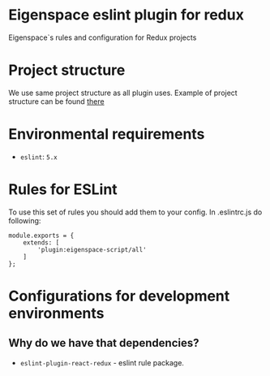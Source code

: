# Eigenspace eslint plugin for redux

Eigenspace`s rules and configuration for Redux projects

# Project structure

We use same project structure as all plugin uses.
Example of project structure can be found [there](https://github.com/DianaSuvorova/eslint-plugin-react-redux)

# Environmental requirements
* `eslint`: `5.x`

# Rules for ESLint

To use this set of rules you should add them to your config.
In .eslintrc.js do following:
```
module.exports = {
    extends: [
        'plugin:eigenspace-script/all'
    ]
};
```
    
# Configurations for development environments

## Why do we have that dependencies?

* `eslint-plugin-react-redux` - eslint rule package.
